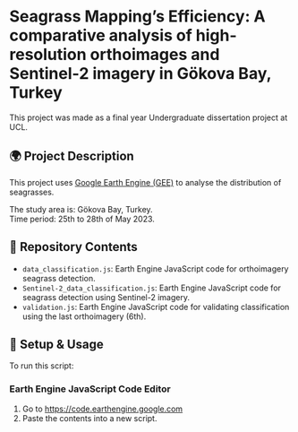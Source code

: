 # Seagrass Mapping’s Efficiency: A comparative analysis of high-resolution orthoimages and Sentinel-2 imagery in Gökova Bay, Turkey
This project was made as a final year Undergraduate dissertation project at UCL.

## 🌍 Project Description
This project uses [Google Earth Engine (GEE)](https://earthengine.google.com/) to analyse the distribution of seagrasses.

The study area is: Gökova Bay, Turkey.  
Time period: 25th to 28th of May 2023.

## 📂 Repository Contents
- `data_classification.js`: Earth Engine JavaScript code for orthoimagery seagrass detection.
- `Sentinel-2_data_classification.js`: Earth Engine JavaScript code for seagrass detection using Sentinel-2 imagery.
- `validation.js`: Earth Engine JavaScript code for validating classification using the last orthoimagery (6th).

## 🔧 Setup & Usage
To run this script:

### Earth Engine JavaScript Code Editor
1. Go to https://code.earthengine.google.com
2. Paste the contents into a new script.
